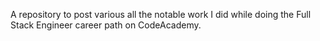 A repository to post various all the notable work I did while doing the Full Stack Engineer career path on CodeAcademy.